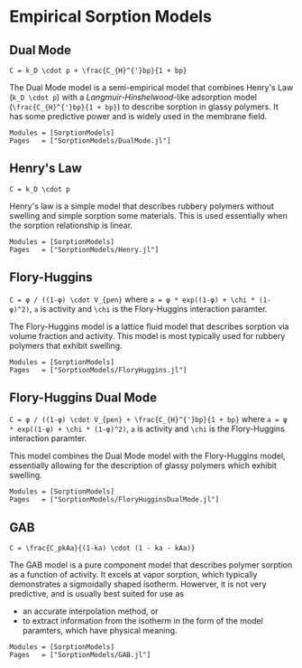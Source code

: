 # Empirical Sorption Models

## Dual Mode

``C = k_D \cdot p + \frac{C_{H}^{'}bp}{1 + bp}``

The Dual Mode model is a semi-empirical model that combines Henry's Law (``k_D \cdot p``) with a *Langmuir-Hinshelwood*-like adsorption model (``\frac{C_{H}^{'}bp}{1 + bp}``) to describe sorption in glassy polymers. It has some predictive power and is widely used in the membrane field. 

```@autodocs
Modules = [SorptionModels]
Pages   = ["SorptionModels/DualMode.jl"]
```

## Henry's Law

``C = k_D \cdot p``

Henry's law is a simple model that describes rubbery polymers without swelling and simple sorption some materials. This is used essentially when the sorption relationship is linear.

```@autodocs
Modules = [SorptionModels]
Pages   = ["SorptionModels/Henry.jl"]
```



## Flory-Huggins 

``C = φ / ((1-φ) \cdot V_{pen}``
where ``a = φ * exp((1-φ) + \chi * (1-φ)^2)``, ``a`` is activity and ``\chi`` is the Flory-Huggins interaction paramter. 

The Flory-Huggins model is a lattice fluid model that describes sorption via volume fraction and activity. This model is most typically used for rubbery polymers that exhibit swelling.

```@autodocs
Modules = [SorptionModels]
Pages   = ["SorptionModels/FloryHuggins.jl"]
```

## Flory-Huggins Dual Mode

``C = φ / ((1-φ) \cdot V_{pen} + \frac{C_{H}^{'}bp}{1 + bp}``
where ``a = φ * exp((1-φ) + \chi * (1-φ)^2)``, ``a`` is activity and ``\chi`` is the Flory-Huggins interaction paramter. 

This model combines the Dual Mode model with the Flory-Huggins model, essentially allowing for the description of glassy polymers which exhibit swelling.  
```@autodocs
Modules = [SorptionModels]
Pages   = ["SorptionModels/FloryHugginsDualMode.jl"]
```

## GAB

``C = \frac{C_pkAa}{(1-ka) \cdot (1 - ka - kAa)}``

The GAB model is a pure component model that describes polymer sorption as a function of activity.
It excels at vapor sorption, which typically demonstrates a sigmoidally shaped isotherm. Howerver, it is not very predictive, and is usually best suited for use as 
- an accurate interpolation method, or 
- to extract information from the isotherm in the form of the model paramters, which have physical meaning. 

```@autodocs
Modules = [SorptionModels]
Pages   = ["SorptionModels/GAB.jl"]
```
